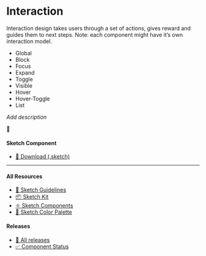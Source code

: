 # Interaction


Interaction design takes users through a set of actions, gives reward and guides them to next steps.
Note: each component might have it’s own interaction model. 

* Global
* Block
* Focus
* Expand
* Toggle
* Visible
* Hover
* Hover-Toggle
* List

_Add description_

📝 




#### Sketch Component
  * [💎 Download (.sketch)](/resources/atoms/interaction/interaction.sketch)



---



#### All Resources
  * [📐 Sketch Guidelines](/resources/sketch-guidelines.md)
  * [📦 Sketch Kit](/resources/master/TxDS_Design_Kit.0.1.sketch)
  * [⚛️ Sketch Components](/resources/atoms)
  * [🎨 Sketch Color Palette](/resources/master/TxDS_Colors.sketchpalette)


#### Releases
  * [🎉 All releases](https://github.com/dontpanicgr/txds/releases)
  * [✅ Component Status](/STATUS.md)

